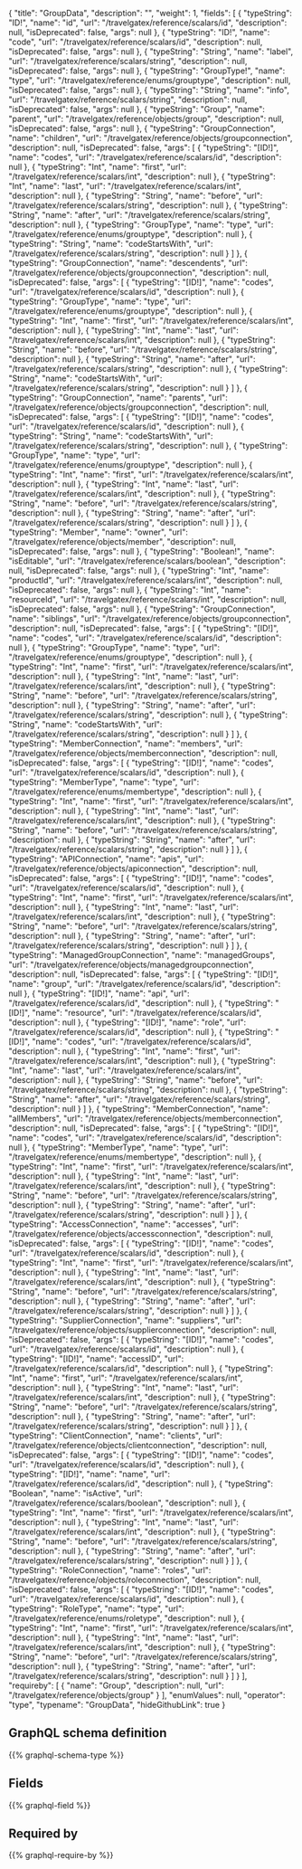 {
  "title": "GroupData",
  "description": "",
  "weight": 1,
  "fields": [
    {
      "typeString": "ID!",
      "name": "id",
      "url": "/travelgatex/reference/scalars/id",
      "description": null,
      "isDeprecated": false,
      "args": null
    },
    {
      "typeString": "ID!",
      "name": "code",
      "url": "/travelgatex/reference/scalars/id",
      "description": null,
      "isDeprecated": false,
      "args": null
    },
    {
      "typeString": "String",
      "name": "label",
      "url": "/travelgatex/reference/scalars/string",
      "description": null,
      "isDeprecated": false,
      "args": null
    },
    {
      "typeString": "GroupType!",
      "name": "type",
      "url": "/travelgatex/reference/enums/grouptype",
      "description": null,
      "isDeprecated": false,
      "args": null
    },
    {
      "typeString": "String",
      "name": "info",
      "url": "/travelgatex/reference/scalars/string",
      "description": null,
      "isDeprecated": false,
      "args": null
    },
    {
      "typeString": "Group",
      "name": "parent",
      "url": "/travelgatex/reference/objects/group",
      "description": null,
      "isDeprecated": false,
      "args": null
    },
    {
      "typeString": "GroupConnection",
      "name": "children",
      "url": "/travelgatex/reference/objects/groupconnection",
      "description": null,
      "isDeprecated": false,
      "args": [
        {
          "typeString": "[ID!]",
          "name": "codes",
          "url": "/travelgatex/reference/scalars/id",
          "description": null
        },
        {
          "typeString": "Int",
          "name": "first",
          "url": "/travelgatex/reference/scalars/int",
          "description": null
        },
        {
          "typeString": "Int",
          "name": "last",
          "url": "/travelgatex/reference/scalars/int",
          "description": null
        },
        {
          "typeString": "String",
          "name": "before",
          "url": "/travelgatex/reference/scalars/string",
          "description": null
        },
        {
          "typeString": "String",
          "name": "after",
          "url": "/travelgatex/reference/scalars/string",
          "description": null
        },
        {
          "typeString": "GroupType",
          "name": "type",
          "url": "/travelgatex/reference/enums/grouptype",
          "description": null
        },
        {
          "typeString": "String",
          "name": "codeStartsWith",
          "url": "/travelgatex/reference/scalars/string",
          "description": null
        }
      ]
    },
    {
      "typeString": "GroupConnection",
      "name": "descendents",
      "url": "/travelgatex/reference/objects/groupconnection",
      "description": null,
      "isDeprecated": false,
      "args": [
        {
          "typeString": "[ID!]",
          "name": "codes",
          "url": "/travelgatex/reference/scalars/id",
          "description": null
        },
        {
          "typeString": "GroupType",
          "name": "type",
          "url": "/travelgatex/reference/enums/grouptype",
          "description": null
        },
        {
          "typeString": "Int",
          "name": "first",
          "url": "/travelgatex/reference/scalars/int",
          "description": null
        },
        {
          "typeString": "Int",
          "name": "last",
          "url": "/travelgatex/reference/scalars/int",
          "description": null
        },
        {
          "typeString": "String",
          "name": "before",
          "url": "/travelgatex/reference/scalars/string",
          "description": null
        },
        {
          "typeString": "String",
          "name": "after",
          "url": "/travelgatex/reference/scalars/string",
          "description": null
        },
        {
          "typeString": "String",
          "name": "codeStartsWith",
          "url": "/travelgatex/reference/scalars/string",
          "description": null
        }
      ]
    },
    {
      "typeString": "GroupConnection",
      "name": "parents",
      "url": "/travelgatex/reference/objects/groupconnection",
      "description": null,
      "isDeprecated": false,
      "args": [
        {
          "typeString": "[ID!]",
          "name": "codes",
          "url": "/travelgatex/reference/scalars/id",
          "description": null
        },
        {
          "typeString": "String",
          "name": "codeStartsWith",
          "url": "/travelgatex/reference/scalars/string",
          "description": null
        },
        {
          "typeString": "GroupType",
          "name": "type",
          "url": "/travelgatex/reference/enums/grouptype",
          "description": null
        },
        {
          "typeString": "Int",
          "name": "first",
          "url": "/travelgatex/reference/scalars/int",
          "description": null
        },
        {
          "typeString": "Int",
          "name": "last",
          "url": "/travelgatex/reference/scalars/int",
          "description": null
        },
        {
          "typeString": "String",
          "name": "before",
          "url": "/travelgatex/reference/scalars/string",
          "description": null
        },
        {
          "typeString": "String",
          "name": "after",
          "url": "/travelgatex/reference/scalars/string",
          "description": null
        }
      ]
    },
    {
      "typeString": "Member",
      "name": "owner",
      "url": "/travelgatex/reference/objects/member",
      "description": null,
      "isDeprecated": false,
      "args": null
    },
    {
      "typeString": "Boolean!",
      "name": "isEditable",
      "url": "/travelgatex/reference/scalars/boolean",
      "description": null,
      "isDeprecated": false,
      "args": null
    },
    {
      "typeString": "Int",
      "name": "productId",
      "url": "/travelgatex/reference/scalars/int",
      "description": null,
      "isDeprecated": false,
      "args": null
    },
    {
      "typeString": "Int",
      "name": "resourceId",
      "url": "/travelgatex/reference/scalars/int",
      "description": null,
      "isDeprecated": false,
      "args": null
    },
    {
      "typeString": "GroupConnection",
      "name": "siblings",
      "url": "/travelgatex/reference/objects/groupconnection",
      "description": null,
      "isDeprecated": false,
      "args": [
        {
          "typeString": "[ID!]",
          "name": "codes",
          "url": "/travelgatex/reference/scalars/id",
          "description": null
        },
        {
          "typeString": "GroupType",
          "name": "type",
          "url": "/travelgatex/reference/enums/grouptype",
          "description": null
        },
        {
          "typeString": "Int",
          "name": "first",
          "url": "/travelgatex/reference/scalars/int",
          "description": null
        },
        {
          "typeString": "Int",
          "name": "last",
          "url": "/travelgatex/reference/scalars/int",
          "description": null
        },
        {
          "typeString": "String",
          "name": "before",
          "url": "/travelgatex/reference/scalars/string",
          "description": null
        },
        {
          "typeString": "String",
          "name": "after",
          "url": "/travelgatex/reference/scalars/string",
          "description": null
        },
        {
          "typeString": "String",
          "name": "codeStartsWith",
          "url": "/travelgatex/reference/scalars/string",
          "description": null
        }
      ]
    },
    {
      "typeString": "MemberConnection",
      "name": "members",
      "url": "/travelgatex/reference/objects/memberconnection",
      "description": null,
      "isDeprecated": false,
      "args": [
        {
          "typeString": "[ID!]",
          "name": "codes",
          "url": "/travelgatex/reference/scalars/id",
          "description": null
        },
        {
          "typeString": "MemberType",
          "name": "type",
          "url": "/travelgatex/reference/enums/membertype",
          "description": null
        },
        {
          "typeString": "Int",
          "name": "first",
          "url": "/travelgatex/reference/scalars/int",
          "description": null
        },
        {
          "typeString": "Int",
          "name": "last",
          "url": "/travelgatex/reference/scalars/int",
          "description": null
        },
        {
          "typeString": "String",
          "name": "before",
          "url": "/travelgatex/reference/scalars/string",
          "description": null
        },
        {
          "typeString": "String",
          "name": "after",
          "url": "/travelgatex/reference/scalars/string",
          "description": null
        }
      ]
    },
    {
      "typeString": "APIConnection",
      "name": "apis",
      "url": "/travelgatex/reference/objects/apiconnection",
      "description": null,
      "isDeprecated": false,
      "args": [
        {
          "typeString": "[ID!]",
          "name": "codes",
          "url": "/travelgatex/reference/scalars/id",
          "description": null
        },
        {
          "typeString": "Int",
          "name": "first",
          "url": "/travelgatex/reference/scalars/int",
          "description": null
        },
        {
          "typeString": "Int",
          "name": "last",
          "url": "/travelgatex/reference/scalars/int",
          "description": null
        },
        {
          "typeString": "String",
          "name": "before",
          "url": "/travelgatex/reference/scalars/string",
          "description": null
        },
        {
          "typeString": "String",
          "name": "after",
          "url": "/travelgatex/reference/scalars/string",
          "description": null
        }
      ]
    },
    {
      "typeString": "ManagedGroupConnection",
      "name": "managedGroups",
      "url": "/travelgatex/reference/objects/managedgroupconnection",
      "description": null,
      "isDeprecated": false,
      "args": [
        {
          "typeString": "[ID!]",
          "name": "group",
          "url": "/travelgatex/reference/scalars/id",
          "description": null
        },
        {
          "typeString": "[ID!]",
          "name": "api",
          "url": "/travelgatex/reference/scalars/id",
          "description": null
        },
        {
          "typeString": "[ID!]",
          "name": "resource",
          "url": "/travelgatex/reference/scalars/id",
          "description": null
        },
        {
          "typeString": "[ID!]",
          "name": "role",
          "url": "/travelgatex/reference/scalars/id",
          "description": null
        },
        {
          "typeString": "[ID!]",
          "name": "codes",
          "url": "/travelgatex/reference/scalars/id",
          "description": null
        },
        {
          "typeString": "Int",
          "name": "first",
          "url": "/travelgatex/reference/scalars/int",
          "description": null
        },
        {
          "typeString": "Int",
          "name": "last",
          "url": "/travelgatex/reference/scalars/int",
          "description": null
        },
        {
          "typeString": "String",
          "name": "before",
          "url": "/travelgatex/reference/scalars/string",
          "description": null
        },
        {
          "typeString": "String",
          "name": "after",
          "url": "/travelgatex/reference/scalars/string",
          "description": null
        }
      ]
    },
    {
      "typeString": "MemberConnection",
      "name": "allMembers",
      "url": "/travelgatex/reference/objects/memberconnection",
      "description": null,
      "isDeprecated": false,
      "args": [
        {
          "typeString": "[ID!]",
          "name": "codes",
          "url": "/travelgatex/reference/scalars/id",
          "description": null
        },
        {
          "typeString": "MemberType",
          "name": "type",
          "url": "/travelgatex/reference/enums/membertype",
          "description": null
        },
        {
          "typeString": "Int",
          "name": "first",
          "url": "/travelgatex/reference/scalars/int",
          "description": null
        },
        {
          "typeString": "Int",
          "name": "last",
          "url": "/travelgatex/reference/scalars/int",
          "description": null
        },
        {
          "typeString": "String",
          "name": "before",
          "url": "/travelgatex/reference/scalars/string",
          "description": null
        },
        {
          "typeString": "String",
          "name": "after",
          "url": "/travelgatex/reference/scalars/string",
          "description": null
        }
      ]
    },
    {
      "typeString": "AccessConnection",
      "name": "accesses",
      "url": "/travelgatex/reference/objects/accessconnection",
      "description": null,
      "isDeprecated": false,
      "args": [
        {
          "typeString": "[ID!]",
          "name": "codes",
          "url": "/travelgatex/reference/scalars/id",
          "description": null
        },
        {
          "typeString": "Int",
          "name": "first",
          "url": "/travelgatex/reference/scalars/int",
          "description": null
        },
        {
          "typeString": "Int",
          "name": "last",
          "url": "/travelgatex/reference/scalars/int",
          "description": null
        },
        {
          "typeString": "String",
          "name": "before",
          "url": "/travelgatex/reference/scalars/string",
          "description": null
        },
        {
          "typeString": "String",
          "name": "after",
          "url": "/travelgatex/reference/scalars/string",
          "description": null
        }
      ]
    },
    {
      "typeString": "SupplierConnection",
      "name": "suppliers",
      "url": "/travelgatex/reference/objects/supplierconnection",
      "description": null,
      "isDeprecated": false,
      "args": [
        {
          "typeString": "[ID!]",
          "name": "codes",
          "url": "/travelgatex/reference/scalars/id",
          "description": null
        },
        {
          "typeString": "[ID!]",
          "name": "accessID",
          "url": "/travelgatex/reference/scalars/id",
          "description": null
        },
        {
          "typeString": "Int",
          "name": "first",
          "url": "/travelgatex/reference/scalars/int",
          "description": null
        },
        {
          "typeString": "Int",
          "name": "last",
          "url": "/travelgatex/reference/scalars/int",
          "description": null
        },
        {
          "typeString": "String",
          "name": "before",
          "url": "/travelgatex/reference/scalars/string",
          "description": null
        },
        {
          "typeString": "String",
          "name": "after",
          "url": "/travelgatex/reference/scalars/string",
          "description": null
        }
      ]
    },
    {
      "typeString": "ClientConnection",
      "name": "clients",
      "url": "/travelgatex/reference/objects/clientconnection",
      "description": null,
      "isDeprecated": false,
      "args": [
        {
          "typeString": "[ID!]",
          "name": "codes",
          "url": "/travelgatex/reference/scalars/id",
          "description": null
        },
        {
          "typeString": "[ID!]",
          "name": "name",
          "url": "/travelgatex/reference/scalars/id",
          "description": null
        },
        {
          "typeString": "Boolean",
          "name": "isActive",
          "url": "/travelgatex/reference/scalars/boolean",
          "description": null
        },
        {
          "typeString": "Int",
          "name": "first",
          "url": "/travelgatex/reference/scalars/int",
          "description": null
        },
        {
          "typeString": "Int",
          "name": "last",
          "url": "/travelgatex/reference/scalars/int",
          "description": null
        },
        {
          "typeString": "String",
          "name": "before",
          "url": "/travelgatex/reference/scalars/string",
          "description": null
        },
        {
          "typeString": "String",
          "name": "after",
          "url": "/travelgatex/reference/scalars/string",
          "description": null
        }
      ]
    },
    {
      "typeString": "RoleConnection",
      "name": "roles",
      "url": "/travelgatex/reference/objects/roleconnection",
      "description": null,
      "isDeprecated": false,
      "args": [
        {
          "typeString": "[ID!]",
          "name": "codes",
          "url": "/travelgatex/reference/scalars/id",
          "description": null
        },
        {
          "typeString": "RoleType",
          "name": "type",
          "url": "/travelgatex/reference/enums/roletype",
          "description": null
        },
        {
          "typeString": "Int",
          "name": "first",
          "url": "/travelgatex/reference/scalars/int",
          "description": null
        },
        {
          "typeString": "Int",
          "name": "last",
          "url": "/travelgatex/reference/scalars/int",
          "description": null
        },
        {
          "typeString": "String",
          "name": "before",
          "url": "/travelgatex/reference/scalars/string",
          "description": null
        },
        {
          "typeString": "String",
          "name": "after",
          "url": "/travelgatex/reference/scalars/string",
          "description": null
        }
      ]
    }
  ],
  "requireby": [
    {
      "name": "Group",
      "description": null,
      "url": "/travelgatex/reference/objects/group"
    }
  ],
  "enumValues": null,
  "operator": "type",
  "typename": "GroupData",
  "hideGithubLink": true
}
## GraphQL schema definition

{{% graphql-schema-type %}}

## Fields

{{% graphql-field %}}

## Required by

{{% graphql-require-by %}}
